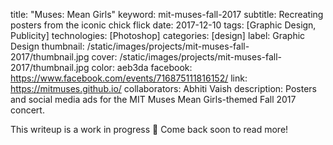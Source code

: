 title: "Muses: Mean Girls"
keyword: mit-muses-fall-2017
subtitle: Recreating posters from the iconic chick flick
date: 2017-12-10
tags: [Graphic Design, Publicity]
technologies: [Photoshop]
categories: [design]
label: Graphic Design
thumbnail: /static/images/projects/mit-muses-fall-2017/thumbnail.jpg
cover: /static/images/projects/mit-muses-fall-2017/thumbnail.jpg
color: aeb3da
facebook: https://www.facebook.com/events/716875111816152/
link: https://mitmuses.github.io/
collaborators: Abhiti Vaish
description: Posters and social media ads for the MIT Muses Mean Girls-themed Fall 2017 concert.

This writeup is a work in progress 🙊 Come back soon to read more!